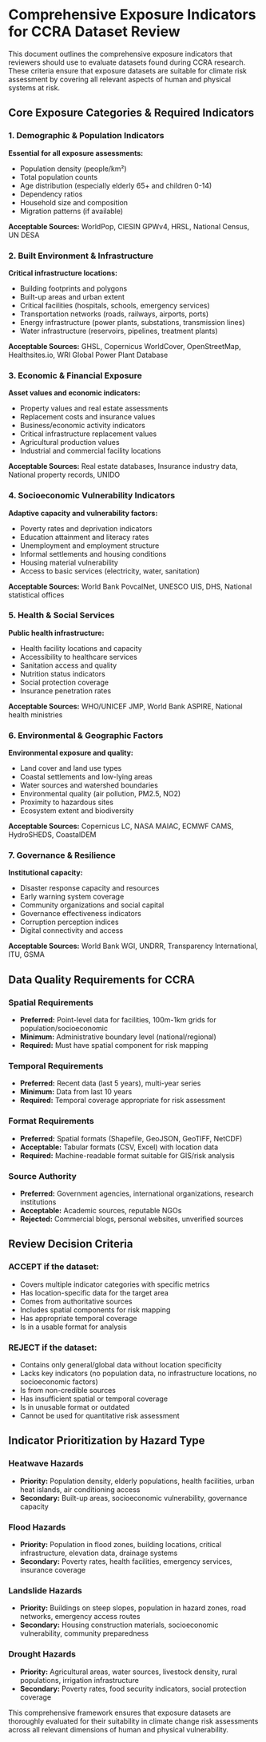 # Comprehensive Exposure Indicators for CCRA Dataset Review

This document outlines the comprehensive exposure indicators that reviewers should use to evaluate datasets found during CCRA research. These criteria ensure that exposure datasets are suitable for climate risk assessment by covering all relevant aspects of human and physical systems at risk.

## Core Exposure Categories & Required Indicators

### 1. Demographic & Population Indicators

**Essential for all exposure assessments:**

- Population density (people/km²)
- Total population counts
- Age distribution (especially elderly 65+ and children 0-14)
- Dependency ratios
- Household size and composition
- Migration patterns (if available)

**Acceptable Sources:** WorldPop, CIESIN GPWv4, HRSL, National Census, UN DESA

### 2. Built Environment & Infrastructure

**Critical infrastructure locations:**

- Building footprints and polygons
- Built-up areas and urban extent
- Critical facilities (hospitals, schools, emergency services)
- Transportation networks (roads, railways, airports, ports)
- Energy infrastructure (power plants, substations, transmission lines)
- Water infrastructure (reservoirs, pipelines, treatment plants)

**Acceptable Sources:** GHSL, Copernicus WorldCover, OpenStreetMap, Healthsites.io, WRI Global Power Plant Database

### 3. Economic & Financial Exposure

**Asset values and economic indicators:**

- Property values and real estate assessments
- Replacement costs and insurance values
- Business/economic activity indicators
- Critical infrastructure replacement values
- Agricultural production values
- Industrial and commercial facility locations

**Acceptable Sources:** Real estate databases, Insurance industry data, National property records, UNIDO

### 4. Socioeconomic Vulnerability Indicators

**Adaptive capacity and vulnerability factors:**

- Poverty rates and deprivation indicators
- Education attainment and literacy rates
- Unemployment and employment structure
- Informal settlements and housing conditions
- Housing material vulnerability
- Access to basic services (electricity, water, sanitation)

**Acceptable Sources:** World Bank PovcalNet, UNESCO UIS, DHS, National statistical offices

### 5. Health & Social Services

**Public health infrastructure:**

- Health facility locations and capacity
- Accessibility to healthcare services
- Sanitation access and quality
- Nutrition status indicators
- Social protection coverage
- Insurance penetration rates

**Acceptable Sources:** WHO/UNICEF JMP, World Bank ASPIRE, National health ministries

### 6. Environmental & Geographic Factors

**Environmental exposure and quality:**

- Land cover and land use types
- Coastal settlements and low-lying areas
- Water sources and watershed boundaries
- Environmental quality (air pollution, PM2.5, NO2)
- Proximity to hazardous sites
- Ecosystem extent and biodiversity

**Acceptable Sources:** Copernicus LC, NASA MAIAC, ECMWF CAMS, HydroSHEDS, CoastalDEM

### 7. Governance & Resilience

**Institutional capacity:**

- Disaster response capacity and resources
- Early warning system coverage
- Community organizations and social capital
- Governance effectiveness indicators
- Corruption perception indices
- Digital connectivity and access

**Acceptable Sources:** World Bank WGI, UNDRR, Transparency International, ITU, GSMA

## Data Quality Requirements for CCRA

### Spatial Requirements

- **Preferred:** Point-level data for facilities, 100m-1km grids for population/socioeconomic
- **Minimum:** Administrative boundary level (national/regional)
- **Required:** Must have spatial component for risk mapping

### Temporal Requirements

- **Preferred:** Recent data (last 5 years), multi-year series
- **Minimum:** Data from last 10 years
- **Required:** Temporal coverage appropriate for risk assessment

### Format Requirements

- **Preferred:** Spatial formats (Shapefile, GeoJSON, GeoTIFF, NetCDF)
- **Acceptable:** Tabular formats (CSV, Excel) with location data
- **Required:** Machine-readable format suitable for GIS/risk analysis

### Source Authority

- **Preferred:** Government agencies, international organizations, research institutions
- **Acceptable:** Academic sources, reputable NGOs
- **Rejected:** Commercial blogs, personal websites, unverified sources

## Review Decision Criteria

### ACCEPT if the dataset:

- Covers multiple indicator categories with specific metrics
- Has location-specific data for the target area
- Comes from authoritative sources
- Includes spatial components for risk mapping
- Has appropriate temporal coverage
- Is in a usable format for analysis

### REJECT if the dataset:

- Contains only general/global data without location specificity
- Lacks key indicators (no population data, no infrastructure locations, no socioeconomic factors)
- Is from non-credible sources
- Has insufficient spatial or temporal coverage
- Is in unusable format or outdated
- Cannot be used for quantitative risk assessment

## Indicator Prioritization by Hazard Type

### Heatwave Hazards

- **Priority:** Population density, elderly populations, health facilities, urban heat islands, air conditioning access
- **Secondary:** Built-up areas, socioeconomic vulnerability, governance capacity

### Flood Hazards

- **Priority:** Population in flood zones, building locations, critical infrastructure, elevation data, drainage systems
- **Secondary:** Poverty rates, health facilities, emergency services, insurance coverage

### Landslide Hazards

- **Priority:** Buildings on steep slopes, population in hazard zones, road networks, emergency access routes
- **Secondary:** Housing construction materials, socioeconomic vulnerability, community preparedness

### Drought Hazards

- **Priority:** Agricultural areas, water sources, livestock density, rural populations, irrigation infrastructure
- **Secondary:** Poverty rates, food security indicators, social protection coverage

This comprehensive framework ensures that exposure datasets are thoroughly evaluated for their suitability in climate change risk assessments across all relevant dimensions of human and physical vulnerability.
